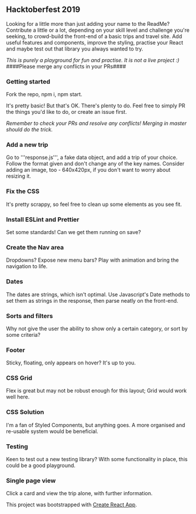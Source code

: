 

## Hacktoberfest 2019

Looking for a little more than just adding your name to the ReadMe? Contribute a little or a lot, depending on your skill level and challenge you're seeking, to crowd-build the front-end of a basic trips and travel site. Add useful features and components, improve the styling, practise your React and maybe test out that library you always wanted to try.

*This is purely a playground for fun and practise. It is not a live project :)*
####Please merge any conflicts in your PRs####

### Getting started

Fork the repo, npm i, npm start.

It's pretty basic! But that's OK. There's plenty to do. Feel free to simply PR the things you'd like to do, or create an issue first.

*Remember to check your PRs and resolve any conflicts! Merging in master should do the trick.*

### Add a new trip

Go to '''response.js''', a fake data object, and add a trip of your choice. Follow the format given and don't change any of the key names. Consider adding an image, too - 640x420px, if you don't want to worry about resizing it.

### Fix the CSS

It's pretty scrappy, so feel free to clean up some elements as you see fit.

### Install ESLint and Prettier

Set some standards! Can we get them running on save?

### Create the Nav area

Dropdowns? Expose new menu bars? Play with animation and bring the navigation to life.

### Dates

The dates are strings, which isn't optimal. Use Javascript's Date methods to set them as strings in the response, then parse neatly on the front-end.

### Sorts and filters

Why not give the user the ability to show only a certain category, or sort by some criteria?

### Footer

Sticky, floating, only appears on hover? It's up to you.

### CSS Grid

Flex is great but may not be robust enough for this layout; Grid would work well here.

### CSS Solution

I'm a fan of Styled Components, but anything goes. A more organised and re-usable system would be beneficial.

### Testing

Keen to test out a new testing library? With some functionality in place, this could be a good playground.

### Single page view

Click a card and view the trip alone, with further information.











This project was bootstrapped with [Create React App](https://github.com/facebook/create-react-app).
